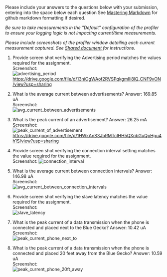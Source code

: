 Please include your answers to the questions below with your submission, entering into the space below each question
See [Mastering Markdown](https://guides.github.com/features/mastering-markdown/) for github markdown formatting if desired.

*Be sure to take measurements in the "Default" configuration of the profiler to ensure your logging logic is not impacting current/time measurements.*

*Please include screenshots of the profiler window detailing each current measurement captured.  See [Shared document](https://docs.google.com/document/d/1Ro9G2Nsr_ZXDhBYJ6YyF9CPivb--6UjhHRmVhDGySag/edit?usp=sharing) for instructions.* 

1. Provide screen shot verifying the Advertising period matches the values required for the assignment.
   <br>Screenshot:  
   ![advertising_period](https://github.com/CU-ECEN-5823/assignment5-htp-ble-TimChien112/blob/master/screenshots/advertising_period.PNG)  
	https://drive.google.com/file/d/13niOgWAof2RVSPqkgmIIi8lQ_CNF9vON/view?usp=sharing
   
2. What is the average current between advertisements?
   Answer: 169.85 uA
   <br>Screenshot:  
   ![avg_current_between_advertisements](https://github.com/CU-ECEN-5823/assignment5-htp-ble-TimChien112/blob/master/screenshots/avg_current_between_advertisements.PNG)  

   
3. What is the peak current of an advertisement? 
   Answer: 26.25 mA
   <br>Screenshot:  
   ![peak_current_of_advertisement](https://github.com/CU-ECEN-5823/assignment5-htp-ble-TimChien112/blob/master/screenshots/peak_current_of_advertisement.PNG)  
	https://drive.google.com/file/d/1HWkAnS3JbRMTcIHH5QXnbGuQpHgu4h1S/view?usp=sharing
   
4. Provide screen shot verifying the connection interval setting matches the value required for the assignment.
   <br>Screenshot: 
   ![connection_interval](https://github.com/CU-ECEN-5823/assignment5-htp-ble-TimChien112/blob/master/screenshots/connection_interval.PNG)  

   
5. What is the average current between connection intervals?
   Answer: 146.98 uA
   <br>Screenshot:  
   ![avg_current_between_connection_intervals](https://github.com/CU-ECEN-5823/assignment5-htp-ble-TimChien112/blob/master/screenshots/avg_current_between_connection_intervals.PNG)  

   
6. Provide screen shot verifying the slave latency matches the value required for the assignment. 
   <br>Screenshot:  
   ![slave_latency](https://github.com/CU-ECEN-5823/assignment5-htp-ble-TimChien112/blob/master/screenshots/slave_latency.PNG)  

   
7. What is the peak current of a data transmission when the phone is connected and placed next to the Blue Gecko? 
   Answer: 10.42 uA
   <br>Screenshot:  
   ![peak_current_phone_next_to](https://github.com/CU-ECEN-5823/assignment5-htp-ble-TimChien112/blob/master/screenshots/peak_current_phone_next_to.PNG)  
   
   
8. What is the peak current of a data transmission when the phone is connected and placed 20 feet away from the Blue Gecko? 
   Answer: 10.59 uA
   <br>Screenshot:  
   ![peak_current_phone_20ft_away](https://github.com/CU-ECEN-5823/assignment5-htp-ble-TimChien112/blob/master/screenshots/peak_current_phone_20ft_away.PNG)  
   
   
   